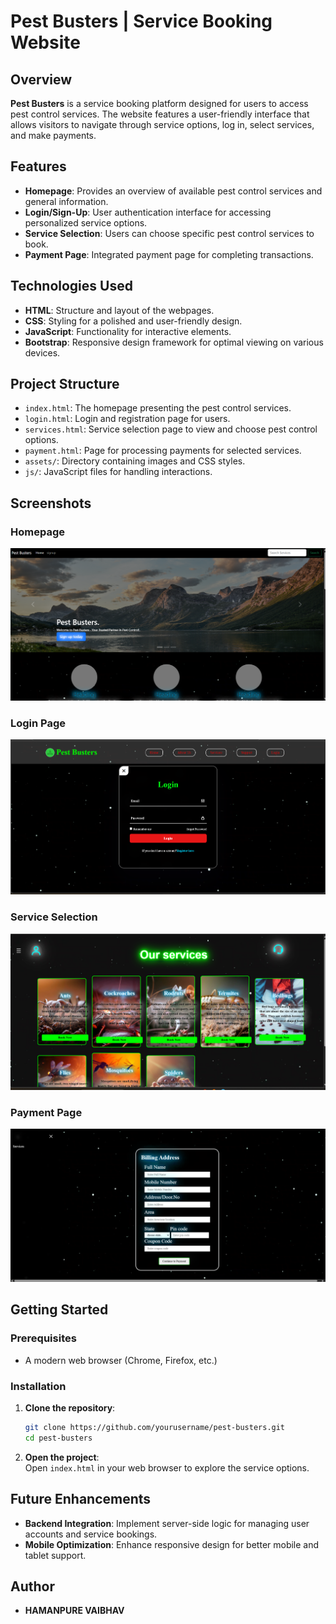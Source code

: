 # Pest Busters | Service Booking Website

## Overview

**Pest Busters** is a service booking platform designed for users to access pest control services. The website features a user-friendly interface that allows visitors to navigate through service options, log in, select services, and make payments.

## Features

- **Homepage**: Provides an overview of available pest control services and general information.
- **Login/Sign-Up**: User authentication interface for accessing personalized service options.
- **Service Selection**: Users can choose specific pest control services to book.
- **Payment Page**: Integrated payment page for completing transactions.

## Technologies Used

- **HTML**: Structure and layout of the webpages.
- **CSS**: Styling for a polished and user-friendly design.
- **JavaScript**: Functionality for interactive elements.
- **Bootstrap**: Responsive design framework for optimal viewing on various devices.

## Project Structure

- `index.html`: The homepage presenting the pest control services.
- `login.html`: Login and registration page for users.
- `services.html`: Service selection page to view and choose pest control options.
- `payment.html`: Page for processing payments for selected services.
- `assets/`: Directory containing images and CSS styles.
- `js/`: JavaScript files for handling interactions.

## Screenshots

### Homepage
![Homepage](./public/demo/home.png)

### Login Page
![Login Page](./public/demo/login.png)

### Service Selection
![Service Selection](./public/demo/service.png)

### Payment Page
![Payment Page](./public/demo/payment.png)

## Getting Started

### Prerequisites

- A modern web browser (Chrome, Firefox, etc.)

### Installation

1. **Clone the repository**:
   ```bash
   git clone https://github.com/yourusername/pest-busters.git
   cd pest-busters
   ```

2. **Open the project**:  
   Open `index.html` in your web browser to explore the service options.

## Future Enhancements

- **Backend Integration**: Implement server-side logic for managing user accounts and service bookings.
- **Mobile Optimization**: Enhance responsive design for better mobile and tablet support.

## Author

- **HAMANPURE VAIBHAV**

  
